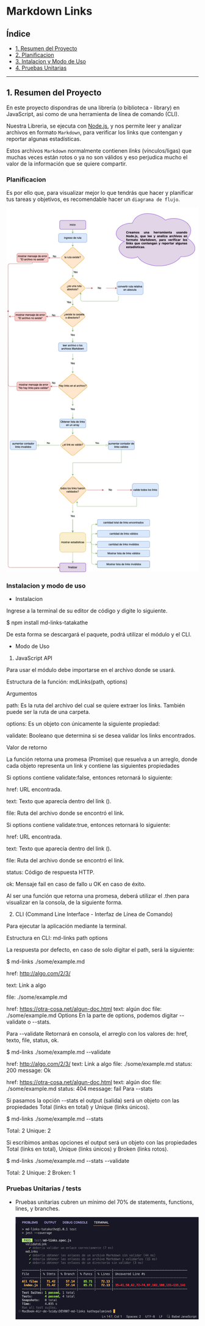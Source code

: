 # Markdown Links

## Índice

* [1. Resumen del Proyecto ](#1-resumen-del-Proyecto)
* [2. Planificacion](#2-Planificacion)
* [3. Intalacion y Modo de Uso](#3-Instalacion-y-Modo-de-Uso)
* [4. Pruebas Unitarias ](#4-Pruebas-Unitarias)

***

## 1. Resumen del Proyecto

En este proyecto dispondras de una librería (o biblioteca - library) en JavaScript, asi como de una herramienta de línea de comando (CLI).

Nuestra Libreria, se ejecuta con  [Node.js](https://nodejs.org/), y nos permite leer y analizar archivos en formato `Markdown`, para verificar los links que contengan y reportar algunas estadísticas.

Estos archivos `Markdown` normalmente contienen _links_ (vínculos/ligas) que muchas veces están rotos o ya no son válidos y eso perjudica mucho el valor de la información que se quiere compartir. 

### Planificacion

Es por ello que, para visualizar mejor lo que tendrás que hacer y planificar tus tareas y objetivos, es recomendable hacer un
`diagrama de flujo`.

  ![md-links](diagrama%20.png)
  
### Instalacion y modo de uso 

- Instalacion

Ingrese a la terminal de su editor de código y digite lo siguiente.

$ npm install md-links-tatakathe

De esta forma se descargará el paquete, podrá utilizar el módulo y el CLI.

- Modo de Uso
  
1) JavaScript API

Para usar el módulo debe importarse en el archivo donde se usará.

Estructura de la función: mdLinks(path, options)

Argumentos

path: Es la ruta del archivo del cual se quiere extraer los links. También puede ser la ruta de una carpeta.

options: Es un objeto con únicamente la siguiente propiedad:

validate: Booleano que determina si se desea validar los links encontrados.

Valor de retorno

La función retorna una promesa (Promise) que resuelva a un arreglo, donde cada objeto representa un link y contiene las siguientes propiedades

Si options contiene validate:false, entonces retornará lo siguiente:

href: URL encontrada.

text: Texto que aparecía dentro del link (<a>).

file: Ruta del archivo donde se encontró el link.

Si options contiene validate:true, entonces retornará lo siguiente:

href: URL encontrada.

text: Texto que aparecía dentro del link (<a>).

file: Ruta del archivo donde se encontró el link.

status: Código de respuesta HTTP.

ok: Mensaje fail en caso de fallo u OK en caso de éxito.

Al ser una función que retorna una promesa, deberá utilizar el .then para visualizar en la consola, de la siguiente forma.

2) CLI (Command Line Interface - Interfaz de Línea de Comando)

Para ejecutar la aplicación mediante la terminal.

Estructura en CLI: md-links path options

La respuesta por defecto, en caso de solo digitar el path, será la siguiente:

$ md-links ./some/example.md

href: http://algo.com/2/3/

text: Link a algo

file: ./some/example.md

href: https://otra-cosa.net/algun-doc.html
text: algún doc
file: ./some/example.md
Options
En la parte de options, podemos digitar --validate o --stats.

Para --validate
Retornará en consola, el arreglo con los valores de: href, texto, file, status, ok.

$ md-links ./some/example.md --validate

href: http://algo.com/2/3/
text: Link a algo
file: ./some/example.md
status: 200
message: Ok 

href: https://otra-cosa.net/algun-doc.html
text: algún doc
file: ./some/example.md
status: 404 
message: fail
Para --stats

Si pasamos la opción --stats el output (salida) será un objeto con las propiedades Total (links en total) y Unique (links únicos).

$ md-links ./some/example.md --stats

Total: 2
Unique: 2

Si escribimos ambas opciones el output será un objeto con las propiedades Total (links en total), Unique (links únicos) y Broken (links rotos).

$ md-links ./some/example.md --stats --validate

Total: 2
Unique: 2
Broken: 1

### Pruebas Unitarias / tests

* Pruebas unitarias cubren un mínimo del 70% de statements, functions, lines, y branches.

  ![md-links](test.png)

